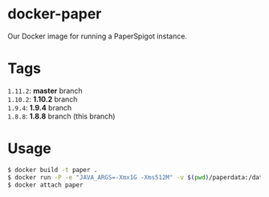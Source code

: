 # docker-paper
Our Docker image for running a PaperSpigot instance.

# Tags
`1.11.2`: **master** branch  
`1.10.2`: **1.10.2** branch  
`1.9.4`: **1.9.4** branch  
`1.8.8`: **1.8.8** branch (this branch)  

# Usage
```bash
$ docker build -t paper .
$ docker run -P -e "JAVA_ARGS=-Xmx1G -Xms512M" -v $(pwd)/paperdata:/data -itd --name my-paper paper
$ docker attach paper
```
